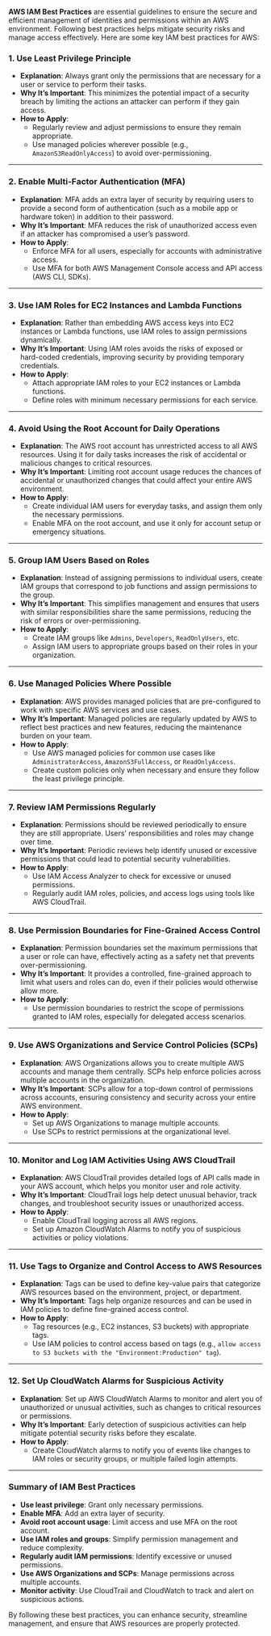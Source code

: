 **AWS IAM Best Practices** are essential guidelines to ensure the secure and efficient management of identities and permissions within an AWS environment. Following best practices helps mitigate security risks and manage access effectively. Here are some key IAM best practices for AWS:

### 1. **Use Least Privilege Principle**
   - **Explanation**: Always grant only the permissions that are necessary for a user or service to perform their tasks.
   - **Why It’s Important**: This minimizes the potential impact of a security breach by limiting the actions an attacker can perform if they gain access.
   - **How to Apply**:
     - Regularly review and adjust permissions to ensure they remain appropriate.
     - Use managed policies wherever possible (e.g., `AmazonS3ReadOnlyAccess`) to avoid over-permissioning.

---

### 2. **Enable Multi-Factor Authentication (MFA)**
   - **Explanation**: MFA adds an extra layer of security by requiring users to provide a second form of authentication (such as a mobile app or hardware token) in addition to their password.
   - **Why It’s Important**: MFA reduces the risk of unauthorized access even if an attacker has compromised a user’s password.
   - **How to Apply**:
     - Enforce MFA for all users, especially for accounts with administrative access.
     - Use MFA for both AWS Management Console access and API access (AWS CLI, SDKs).

---

### 3. **Use IAM Roles for EC2 Instances and Lambda Functions**
   - **Explanation**: Rather than embedding AWS access keys into EC2 instances or Lambda functions, use IAM roles to assign permissions dynamically.
   - **Why It’s Important**: Using IAM roles avoids the risks of exposed or hard-coded credentials, improving security by providing temporary credentials.
   - **How to Apply**:
     - Attach appropriate IAM roles to your EC2 instances or Lambda functions.
     - Define roles with minimum necessary permissions for each service.

---

### 4. **Avoid Using the Root Account for Daily Operations**
   - **Explanation**: The AWS root account has unrestricted access to all AWS resources. Using it for daily tasks increases the risk of accidental or malicious changes to critical resources.
   - **Why It’s Important**: Limiting root account usage reduces the chances of accidental or unauthorized changes that could affect your entire AWS environment.
   - **How to Apply**:
     - Create individual IAM users for everyday tasks, and assign them only the necessary permissions.
     - Enable MFA on the root account, and use it only for account setup or emergency situations.

---

### 5. **Group IAM Users Based on Roles**
   - **Explanation**: Instead of assigning permissions to individual users, create IAM groups that correspond to job functions and assign permissions to the group.
   - **Why It’s Important**: This simplifies management and ensures that users with similar responsibilities share the same permissions, reducing the risk of errors or over-permissioning.
   - **How to Apply**:
     - Create IAM groups like `Admins`, `Developers`, `ReadOnlyUsers`, etc.
     - Assign IAM users to appropriate groups based on their roles in your organization.

---

### 6. **Use Managed Policies Where Possible**
   - **Explanation**: AWS provides managed policies that are pre-configured to work with specific AWS services and use cases.
   - **Why It’s Important**: Managed policies are regularly updated by AWS to reflect best practices and new features, reducing the maintenance burden on your team.
   - **How to Apply**:
     - Use AWS managed policies for common use cases like `AdministratorAccess`, `AmazonS3FullAccess`, or `ReadOnlyAccess`.
     - Create custom policies only when necessary and ensure they follow the least privilege principle.

---

### 7. **Review IAM Permissions Regularly**
   - **Explanation**: Permissions should be reviewed periodically to ensure they are still appropriate. Users’ responsibilities and roles may change over time.
   - **Why It’s Important**: Periodic reviews help identify unused or excessive permissions that could lead to potential security vulnerabilities.
   - **How to Apply**:
     - Use IAM Access Analyzer to check for excessive or unused permissions.
     - Regularly audit IAM roles, policies, and access logs using tools like AWS CloudTrail.

---

### 8. **Use Permission Boundaries for Fine-Grained Access Control**
   - **Explanation**: Permission boundaries set the maximum permissions that a user or role can have, effectively acting as a safety net that prevents over-permissioning.
   - **Why It’s Important**: It provides a controlled, fine-grained approach to limit what users and roles can do, even if their policies would otherwise allow more.
   - **How to Apply**:
     - Use permission boundaries to restrict the scope of permissions granted to IAM roles, especially for delegated access scenarios.

---

### 9. **Use AWS Organizations and Service Control Policies (SCPs)**
   - **Explanation**: AWS Organizations allows you to create multiple AWS accounts and manage them centrally. SCPs help enforce policies across multiple accounts in the organization.
   - **Why It’s Important**: SCPs allow for a top-down control of permissions across accounts, ensuring consistency and security across your entire AWS environment.
   - **How to Apply**:
     - Set up AWS Organizations to manage multiple accounts.
     - Use SCPs to restrict permissions at the organizational level.

---

### 10. **Monitor and Log IAM Activities Using AWS CloudTrail**
   - **Explanation**: AWS CloudTrail provides detailed logs of API calls made in your AWS account, which helps you monitor user and role activity.
   - **Why It’s Important**: CloudTrail logs help detect unusual behavior, track changes, and troubleshoot security issues or unauthorized access.
   - **How to Apply**:
     - Enable CloudTrail logging across all AWS regions.
     - Set up Amazon CloudWatch Alarms to notify you of suspicious activities or policy violations.

---

### 11. **Use Tags to Organize and Control Access to AWS Resources**
   - **Explanation**: Tags can be used to define key-value pairs that categorize AWS resources based on the environment, project, or department.
   - **Why It’s Important**: Tags help organize resources and can be used in IAM policies to define fine-grained access control.
   - **How to Apply**:
     - Tag resources (e.g., EC2 instances, S3 buckets) with appropriate tags.
     - Use IAM policies to control access based on tags (e.g., `allow access to S3 buckets with the "Environment:Production" tag`).

---

### 12. **Set Up CloudWatch Alarms for Suspicious Activity**
   - **Explanation**: Set up AWS CloudWatch Alarms to monitor and alert you of unauthorized or unusual activities, such as changes to critical resources or permissions.
   - **Why It’s Important**: Early detection of suspicious activities can help mitigate potential security risks before they escalate.
   - **How to Apply**:
     - Create CloudWatch alarms to notify you of events like changes to IAM roles or security groups, or multiple failed login attempts.

---

### **Summary of IAM Best Practices**
- **Use least privilege**: Grant only necessary permissions.
- **Enable MFA**: Add an extra layer of security.
- **Avoid root account usage**: Limit access and use MFA on the root account.
- **Use IAM roles and groups**: Simplify permission management and reduce complexity.
- **Regularly audit IAM permissions**: Identify excessive or unused permissions.
- **Use AWS Organizations and SCPs**: Manage permissions across multiple accounts.
- **Monitor activity**: Use CloudTrail and CloudWatch to track and alert on suspicious actions.

By following these best practices, you can enhance security, streamline management, and ensure that AWS resources are properly protected.
